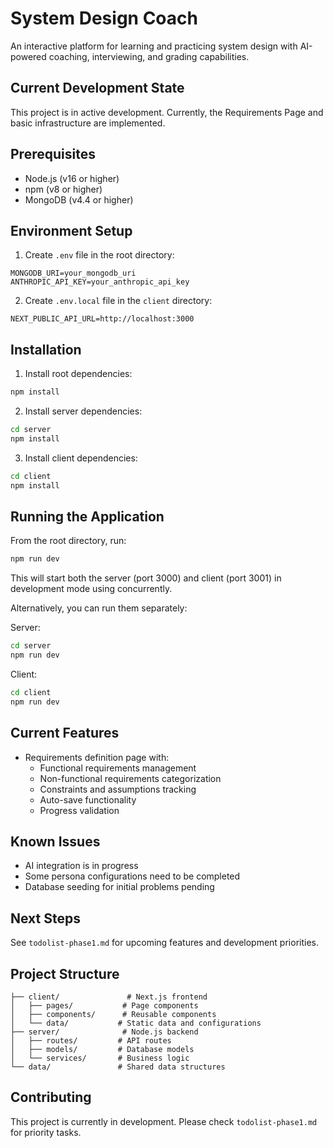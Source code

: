 # System Design Coach

An interactive platform for learning and practicing system design with AI-powered coaching, interviewing, and grading capabilities.

## Current Development State

This project is in active development. Currently, the Requirements Page and basic infrastructure are implemented.

## Prerequisites

- Node.js (v16 or higher)
- npm (v8 or higher)
- MongoDB (v4.4 or higher)

## Environment Setup

1. Create `.env` file in the root directory:
```env
MONGODB_URI=your_mongodb_uri
ANTHROPIC_API_KEY=your_anthropic_api_key
```

2. Create `.env.local` file in the `client` directory:
```env
NEXT_PUBLIC_API_URL=http://localhost:3000
```

## Installation

1. Install root dependencies:
```bash
npm install
```

2. Install server dependencies:
```bash
cd server
npm install
```

3. Install client dependencies:
```bash
cd client
npm install
```

## Running the Application

From the root directory, run:
```bash
npm run dev
```

This will start both the server (port 3000) and client (port 3001) in development mode using concurrently.

Alternatively, you can run them separately:

Server:
```bash
cd server
npm run dev
```

Client:
```bash
cd client
npm run dev
```

## Current Features

- Requirements definition page with:
  - Functional requirements management
  - Non-functional requirements categorization
  - Constraints and assumptions tracking
  - Auto-save functionality
  - Progress validation

## Known Issues

- AI integration is in progress
- Some persona configurations need to be completed
- Database seeding for initial problems pending

## Next Steps

See `todolist-phase1.md` for upcoming features and development priorities.

## Project Structure

```
├── client/               # Next.js frontend
│   ├── pages/           # Page components
│   ├── components/      # Reusable components
│   └── data/           # Static data and configurations
├── server/              # Node.js backend
│   ├── routes/         # API routes
│   ├── models/         # Database models
│   └── services/       # Business logic
└── data/               # Shared data structures
```

## Contributing

This project is currently in development. Please check `todolist-phase1.md` for priority tasks.
